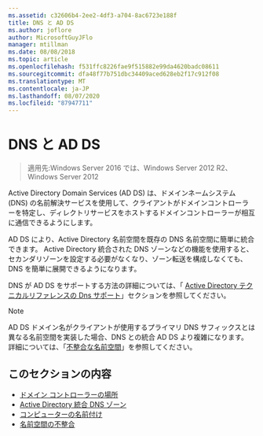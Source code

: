 ```yaml
---
ms.assetid: c32606b4-2ee2-4df3-a704-8ac6723e188f
title: DNS と AD DS
ms.author: joflore
author: MicrosoftGuyJFlo
manager: mtillman
ms.date: 08/08/2018
ms.topic: article
ms.openlocfilehash: f531ffc8226fae9f515882e99da4620badc08611
ms.sourcegitcommit: dfa48f77b751dbc34409aced628eb2f17c912f08
ms.translationtype: MT
ms.contentlocale: ja-JP
ms.lasthandoff: 08/07/2020
ms.locfileid: "87947711"
---
```

# <a name="dns-and-ad-ds"></a>DNS と AD DS

> 適用先:Windows Server 2016 では、Windows Server 2012 R2、Windows Server 2012

Active Directory Domain Services (AD DS) は、ドメインネームシステム (DNS) の名前解決サービスを使用して、クライアントがドメインコントローラーを特定し、ディレクトリサービスをホストするドメインコントローラーが相互に通信できるようにします。

AD DS により、Active Directory 名前空間を既存の DNS 名前空間に簡単に統合できます。 Active Directory 統合された DNS ゾーンなどの機能を使用すると、セカンダリゾーンを設定する必要がなくなり、ゾーン転送を構成しなくても、DNS を簡単に展開できるようになります。

DNS が AD DS をサポートする方法の詳細については、「 [Active Directory テクニカルリファレンスの Dns サポート](/previous-versions/windows/it-pro/windows-server-2003/cc781627(v=ws.10))」セクションを参照してください。

> [!NOTE]
> AD DS ドメイン名がクライアントが使用するプライマリ DNS サフィックスとは異なる名前空間を実装した場合、DNS との統合 AD DS より複雑になります。 詳細については、「[不整合な名前空間](Disjoint-Namespace.md)」を参照してください。

## <a name="in-this-section"></a>このセクションの内容

- [ドメイン コントローラーの場所](Domain-Controller-Location.md)
- [Active Directory 統合 DNS ゾーン](Active-Directory-Integrated-DNS-Zones.md)
- [コンピューターの名前付け](Computer-Naming.md)
- [名前空間の不整合](Disjoint-Namespace.md)

